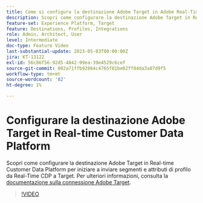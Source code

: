 ```yaml
---
title: Come si configura la destinazione Adobe Target in Adobe Real-Time CDP?
description: Scopri come configurare la destinazione Adobe Target in Real-time Customer Data Platform per iniziare a inviare segmenti e attributi di profilo da Real-Time CDP a Target.
feature-set: Experience Platform, Target
feature: Destinations, Profiles, Integrations
role: Admin, Architect, User
level: Intermediate
doc-type: Feature Video
last-substantial-update: 2023-05-03T00:00:00Z
jira: KT-13122
exl-id: 56c86f56-92d5-4842-99ea-39e4529c6cef
source-git-commit: 802a71ffb92864c4765f81be02ff84da3a87d9f5
workflow-type: tm+mt
source-wordcount: '82'
ht-degree: 1%

---
```


# Configurare la destinazione Adobe Target in Real-time Customer Data Platform

Scopri come configurare la destinazione Adobe Target in Real-time Customer Data Platform per iniziare a inviare segmenti e attributi di profilo da Real-Time CDP a Target. Per ulteriori informazioni, consulta la [documentazione sulla connessione Adobe Target](https://experienceleague.adobe.com/docs/experience-platform/destinations/catalog/personalization/adobe-target-connection.html?lang=it).

>[!VIDEO](https://video.tv.adobe.com/v/3418799/?learn=on)
